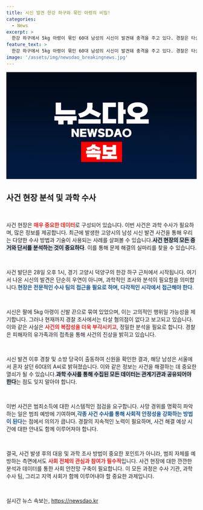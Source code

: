 ```yaml
---
title: 시신 발견 한강 하구와 묶인 아령의 비밀!
categories:
  - News
excerpt: >
  한강 하구에서 5kg 아령이 묶인 60대 남성의 시신이 발견돼 충격을 주고 있다. 경찰은 타살 혐의는 없는 것으로 보지만, 사망 경위를 밝혀내기 위한 수사에 나섰다. 진실이 밝혀질 수 있을까?
feature_text: >
  한강 하구에서 5kg 아령이 묶인 60대 남성의 시신이 발견돼 충격을 주고 있다. 경찰은 타살 혐의는 없는 것으로 보지만, 사망 경위를 밝혀내기 위한 수사에 나섰다. 진실이 밝혀질 수 있을까?
image: '/assets/img/newsdao_breakingnews.jpg'
---
```


<p><img src="/assets/img/newsdao_breakingnews.jpg" alt="ontimetimes 속보" /></p>

<h2 data-ke-size="size26">사건 현장 분석 및 과학 수사</h2>

<p data-ke-size="size16">&nbsp;</p>

<p>사건 현장은 <b><span style="color: #ee2323;">매우 중요한 데이터</span></b>로 구성되어 있습니다. 이번 사건은 과학 수사가 필요하며, 많은 정보를 제공합니다. 최근에 발생한 고양시의 남성 시신 발견 사건을 통해 우리는 다양한 수사 방법과 기술이 사용되는 사례를 살펴볼 수 있습니다.<b><span style="background-color: #21538527;">사건 현장의 모든 증거와 단서를 분석하는 것이 중요하다</span></b>. 이를 통해 문제 해결의 실마리를 찾을 수 있습니다. </p>

<p data-ke-size="size16">&nbsp;</p>

<p>사건 발단은 28일 오후 1시, 경기 고양시 덕양구의 한강 하구 근처에서 시작됩니다. 여기서 나온 시신의 발견은 단순히 우연이 아니며, 과학적인 조사와 분석이 필요함을 의미합니다.<b><span style="color: #1a5490;">현장은 전문적인 수사 팀의 접근을 필요로 하며, 다각적인 시각에서 접근해야 한다</span></b>. </p>

<p data-ke-size="size16">&nbsp;</p>

<p>시신은 팔에 5kg 아령이 신발 끈으로 묶여 있었으며, 이는 고의적인 행위일 가능성을 제기합니다. 그러나 현재까지 경찰 조사에서는 타살 혐의점이 없다고 보고되고 있습니다. 이와 같은 사실은 <b><span style="color: #ee2323;">사건의 복잡성을 더욱 부각시키고</span></b>, 정밀한 분석을 필요로 합니다. 경찰은 피해자의 유가족과의 접촉을 통해 사건의 진상을 밝히고 있습니다.</p>

<p data-ke-size="size16">&nbsp;</p>

<p>시신 발견 이후 경찰 및 소방 당국이 출동하여 신원을 확인한 결과, 해당 남성은 서울에서 혼자 살던 60대의 A씨로 밝혀졌습니다. 이와 같은 정보는 사건을 해결하는 데 중요한 열쇠가 될 수 있습니다.<b><span style="background-color: #21538527;">과학 수사를 통해 수집된 모든 데이터는 관계기관과 공유되어야 한다</span></b>는 점도 잊지 말아야 합니다.</p>

<p data-ke-size="size16">&nbsp;</p>

<p>이번 사건은 범죄소득에 대한 시스템적인 점검을 요구합니다. 사망 경위를 명확히 파악하는 일은 범죄 예방에 기여하며,<b><span style="color: #1a5490;">각종 사건 수사를 통해 사회적 안정성을 강화하는 방법이 된다</span></b>는 점에서 의의가 큽니다. 경찰의 지속적인 노력이 필요하며, 사건 해결 예상 시간에 대한 안내도 함께 이루어져야 합니다. </p>

<p data-ke-size="size16">&nbsp;</p>

<p>결국, 사건 발생 후의 대응 및 과학 조사 방법이 중요한 포인트가 아니라, 범죄 자체를 예방하는 측면에서도 <b><span style="color: #ee2323;">사회 전체의 관심과 참여가 필수적</span></b>입니다. 사건 현장에 대한 깐깐한 분석과 데이터를 통한 사회 안전망 구축이 필요합니다. 이 모든 과정은 수사 기관, 과학 수사 팀, 그리고 지역 사회가 함께 이루어내야 할 중요한 과제입니다.</p>

<p data-ke-size="size16">&nbsp;</p>
실시간 뉴스 속보는, <a href="https://newsdao.kr" rel="dofollow">https://newsdao.kr</a>


